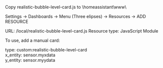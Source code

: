 Copy realistic-bubble-level-card.js to \homeassistant\www\

Settings -> Dashboards -> Menu (Three elipses) -> Resources -> ADD RESOURCE

URL: /local/realistic-bubble-level-card.js
Resource type: JavaScript Module

To use, add a manual card:

type: custom:realistic-bubble-level-card<br>
x_entity: sensor.myxdata<br>
y_entity: sensor.myydata


